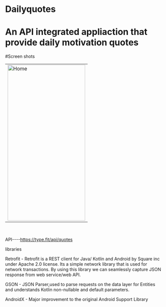 # Dailyquotes

# An API integrated appliaction that provide daily motivation quotes<br>



#Screen shots


 <table align="center">
  <tr>
    <td><img src="https://user-images.githubusercontent.com/78819932/213650781-c9a3e8f9-091d-4366-af86-fc18a3458f57.png" alt="Home" style="width:250px;height:500px;"></td>
     
   
  </tr>
  
</table><br>


API----https://type.fit/api/quotes<br>

libraries<br>

Retrofit - Retrofit is a REST client for Java/ Kotlin and Android by Square inc under Apache 2.0 license. Its a simple network library that is used for network transactions. By using this library we can seamlessly capture JSON response from web service/web API.<br>

GSON - JSON Parser,used to parse requests on the data layer for Entities and understands Kotlin non-nullable and default parameters.<br>

AndroidX - Major improvement to the original Android Support Library




